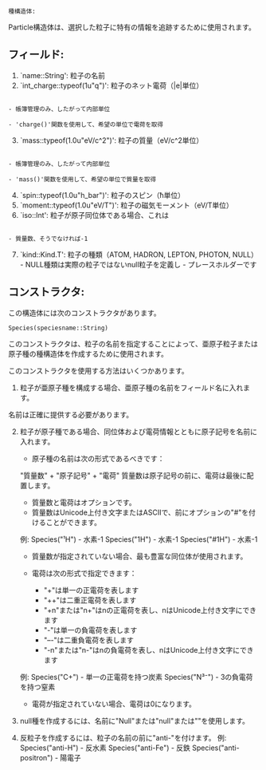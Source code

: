 ```
種構造体:
```

Particle構造体は、選択した粒子に特有の情報を追跡するために使用されます。

## フィールド:

1. `name::String': 				粒子の名前
2. `int_charge::typeof(1u"q")': 				 粒子のネット電荷（|e|単位）

```
																	 	 - 帳簿管理のみ、したがって内部単位
																		 - 'charge()'関数を使用して、希望の単位で電荷を取得
```

3. `mass::typeof(1.0u"eV/c^2")': 				 粒子の質量（eV/c^2単位）

```
																		 - 帳簿管理のみ、したがって内部単位
																	 	 - 'mass()'関数を使用して、希望の単位で質量を取得
```

4. `spin::typeof(1.0u"h_bar")': 					 粒子のスピン（ħ単位）
5. `moment::typeof(1.0u"eV/T")': 					 粒子の磁気モーメント（eV/T単位）
6. `iso::Int': 												 粒子が原子同位体である場合、これは

```
																		 - 質量数、そうでなければ-1
```

7. `kind::Kind.T': 									 粒子の種類（ATOM, HADRON, LEPTON, PHOTON, NULL）                                     - NULL種類は実際の粒子ではないnull粒子を定義し                                      - プレースホルダーです

## コンストラクタ:

この構造体には次のコンストラクタがあります。

```
Species(speciesname::String)
```

このコンストラクタは、粒子の名前を指定することによって、亜原子粒子または原子種の種構造体を作成するために使用されます。

このコンストラクタを使用する方法はいくつかあります。

1. 粒子が亜原子種を構成する場合、亜原子種の名前をフィールド名に入れます。

名前は正確に提供する必要があります。

2. 粒子が原子種である場合、同位体および電荷情報とともに原子記号を名前に入れます。

      * 原子種の名前は次の形式であるべきです：

    "質量数" + "原子記号" + "電荷" 質量数は原子記号の前に、電荷は最後に配置します。

      * 質量数と電荷はオプションです。
      * 質量数はUnicode上付き文字またはASCIIで、前にオプションの"#"を付けることができます。

    例:   Species("¹H") - 水素-1  Species("1H") - 水素-1  Species("#1H") - 水素-1

      * 質量数が指定されていない場合、最も豊富な同位体が使用されます。
      * 電荷は次の形式で指定できます：

          * "+"は単一の正電荷を表します
          * "++"は二重正電荷を表します
          * "+n"または"n+"はnの正電荷を表し、nはUnicode上付き文字にできます
          * "-"は単一の負電荷を表します
          * "–-"は二重負電荷を表します
          * "-n"または"n-"はnの負電荷を表し、nはUnicode上付き文字にできます

    例:   Species("C+") - 単一の正電荷を持つ炭素  Species("N³⁻") - 3の負電荷を持つ窒素

      * 電荷が指定されていない場合、電荷は0になります。
3. null種を作成するには、名前に"Null"または"null"または""を使用します。
4. 反粒子を作成するには、粒子の名前の前に"anti-"を付けます。 例: Species("anti-H") - 反水素 Species("anti-Fe") - 反鉄 Species("anti-positron") - 陽電子
